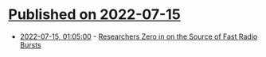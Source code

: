 # [Published on 2022-07-15](index.md)

* [2022-07-15, 01:05:00](https://soylentnews.org/article.pl?sid=22/07/14/1247245&from=rss) - [Researchers Zero in on the Source of Fast Radio Bursts](https://soylentnews.org/article.pl?sid=22/07/14/1247245&from=rss)
